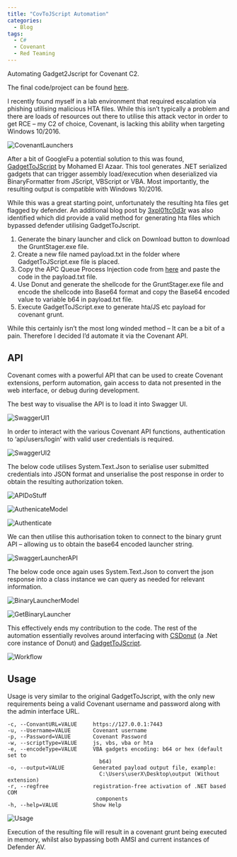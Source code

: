 ```yaml
---
title: "CovToJScript Automation"
categories:
  - Blog
tags:
  - C#
  - Covenant
  - Red Teaming
---
```




Automating Gadget2Jscript for Covenant C2.

The final code/project can be found [here](https://github.com/cybernomad1/CovToJscript).

I recently found myself in a lab environment that required escalation via phishing utilising malicious HTA files. While this isn’t typically a problem and there are loads of resources out there to utilise this attack vector in order to get RCE – my C2 of choice, Covenant, is lacking this ability when targeting Windows 10/2016.

![CovenantLaunchers]({{site.url}}/assets/posts/CovtoJScript/CovenantLaunchers.png)

After a bit of GoogleFu a potential solution to this was found, [GadgetToJScript]( https://github.com/med0x2e/GadgetToJScript) by Mohamed El Azaar. This tool generates .NET serialized gadgets that can trigger assembly load/execution when deserialized via BinaryFormatter from JScript, VBScript or VBA. Most importantly, the resulting output is compatible with Windows 10/2016.

While this was a great starting point, unfortunately the resulting hta files get flagged by defender. An additional blog post by [3xpl01tc0d3r](https://3xpl01tc0d3r.blogspot.com/2020/02/gadgettojscript-covenant-donut.html) was also identified which did provide a valid method for generating hta files which bypassed defender utilising GadgetToJscript.

1. Generate the binary launcher and click on Download button to download the GruntStager.exe file.
2. Create a new file named payload.txt in the folder where GadgetToJScript.exe file is placed.
3. Copy the APC Queue Process Injection code from [here](https://gist.githubusercontent.com/3xpl01tc0d3r/ecf5e1ac09935c674a9c6939c694da13/raw/238ed3339a458ce0260f98dc18a38fdbed420457/Payload.txt) and paste the code in the payload.txt file.
4. Use Donut and generate the shellcode for the GruntStager.exe file and encode the shellcode into Base64 format and copy the Base64 encoded value to variable b64 in payload.txt file.
5. Execute GadgetToJScript.exe to generate hta/JS etc payload for covenant grunt.

While this certainly isn’t the most long winded method – It can be a bit of a pain. Therefore I decided I’d automate it via the Covenant API.

## API
Covenant comes with a powerful API that can be used to create Covenant extensions, perform automation, gain access to data not presented in the web interface, or debug during development.

The best way to visualise the API is to load it into Swagger UI.

![SwaggerUI1]({{site.url}}/assets/posts/CovtoJScript/SwaggerUI1.png)

In order to interact with the various Covenant API functions, authentication to ‘api/users/login’ with valid user credentials is required.

![SwaggerUI2]({{site.url}}/assets/posts/CovtoJScript/SwaggerUI2.png)

The below code utilises System.Text.Json to serialise user submitted credentials into JSON format and unserialise the post response in order to obtain the resulting authorization token.

![APIDoStuff]({{site.url}}/assets/posts/CovtoJScript/APIDoStuff.png)

![AuthenicateModel]({{site.url}}/assets/posts/CovtoJScript/AuthenticateModel.png)

![Authenticate]({{site.url}}/assets/posts/CovtoJScript/Authenticate.png)

We can then utilise this authorisation token to connect to the binary grunt API – allowing us to obtain the base64 encoded launcher string.

![SwaggerLauncherAPI]({{site.url}}/assets/posts/CovtoJScript/SwaggerLauncherAPI.png)

The below code once again uses System.Text.Json to convert the json response into a class instance we can query as needed for relevant information.

![BinaryLauncherModel]({{site.url}}/assets/posts/CovtoJScript/BinaryLauncherModel.png)

![GetBinaryLauncher]({{site.url}}/assets/posts/CovtoJScript/GetBinaryLauncher.png)

This effectively ends my contribution to the code. The rest of the automation essentially revolves around interfacing with [CSDonut](https://github.com/n1xbyte/donutCS) (a .Net core instance of Donut) and [GadgetToJScript](https://github.com/med0x2e/GadgetToJScript).

![Workflow]({{site.url}}/assets/posts/CovtoJScript/Workflow.png)

## Usage
Usage is very similar to the original GadgetToJscript, with the only new requirements being a valid Covenant username and password along with the admin interface URL.
```
-c, --ConvantURL=VALUE     https://127.0.0.1:7443
-u, --Username=VALUE       Covenant username
-p, --Password=VALUE       Covenant Password
-w, --scriptType=VALUE     js, vbs, vba or hta
-e, --encodeType=VALUE     VBA gadgets encoding: b64 or hex (default set to
                             b64)
-o, --output=VALUE         Generated payload output file, example:
                             C:\Users\userX\Desktop\output (Without extension)
-r, --regfree              registration-free activation of .NET based COM
                            components
-h, --help=VALUE           Show Help
```
![Usage]({{site.url}}/assets/posts/CovtoJScript/Usage.png)

Execution of the resulting file will result in a covenant grunt being executed in memory, whilst also bypassing both AMSI and current instances of Defender AV.
